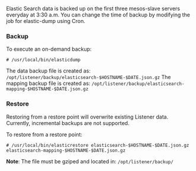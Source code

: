 Elastic Search data is backed up on the first three mesos-slave servers everyday at 3:30 a.m. You can change the time of backup by modifying the job for elastic-dump using Cron.

### Backup
To execute an on-demand backup:
```
# /usr/local/bin/elasticdump
```

The data backup file is created as: `/opt/listener/backup/elasticsearch-$HOSTNAME-$DATE.json.gz`
The mapping backup file is created as: `/opt/listener/backup/elasticsearch-mapping-$HOSTNAME-$DATE.json.gz`

### Restore
Restoring from a restore point will overwrite existing Listener data. Currently, incremental backups are not supported.

To restore from a restore point: 

```
# /usr/local/bin/elasticrestore elasticsearch-$HOSTNAME-$DATE.json.gz elasticsearch-mapping-$HOSTNAME-$DATE.json.gz
```
**Note**: The file must be gziped and located in: `/opt/listener/backup/`
